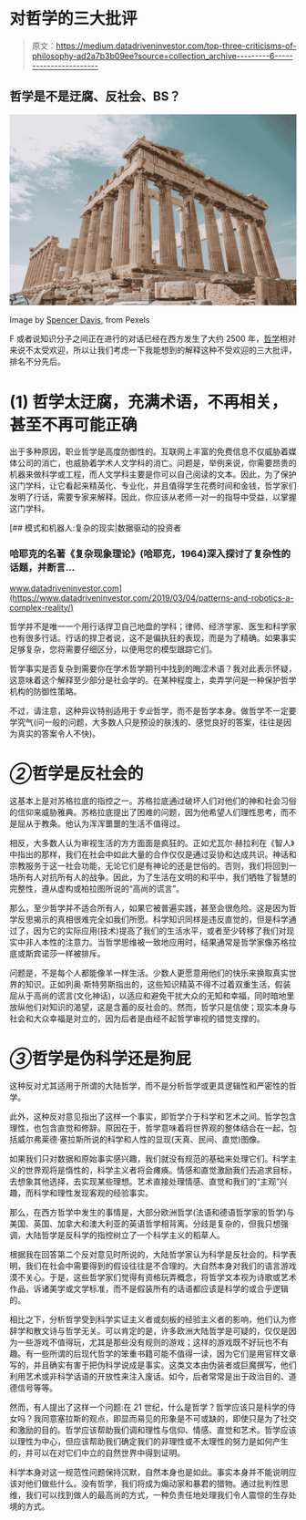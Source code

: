 # 对哲学的三大批评

> 原文：<https://medium.datadriveninvestor.com/top-three-criticisms-of-philosophy-ad2a7b3b09ee?source=collection_archive---------6----------------------->

## 哲学是不是迂腐、反社会、BS？

![](img/4d4681570761e65ee82b79ae69862d09.png)

Image by [Spencer Davis](https://www.pexels.com/@spencer), from Pexels

F 或者说知识分子之间正在进行的对话已经在西方发生了大约 2500 年，[哲学](https://medium.com/@benjamincain8/is-philosophy-a-con-70f5837ee07e?sk=14c4aed86ed41868dfd021fb6d41a4e4)相对来说不太受欢迎，所以让我们考虑一下我能想到的解释这种不受欢迎的三大批评，排名不分先后。

# (1) 哲学太迂腐，充满术语，不再相关，甚至不再可能正确

出于多种原因，职业哲学是高度防御性的。互联网上丰富的免费信息不仅威胁着媒体公司的消亡，也威胁着学术人文学科的消亡。问题是，举例来说，你需要昂贵的机器来做科学或工程，而人文学科主要是你可以自己阅读的文本。因此，为了保护这门学科，让它看起来精英化、专业化，并且值得学生花费时间和金钱，哲学家们发明了行话，需要专家来解释。因此，你应该从老师一对一的指导中受益，以掌握这门学科。

[](https://www.datadriveninvestor.com/2019/03/04/patterns-and-robotics-a-complex-reality/) [## 模式和机器人:复杂的现实|数据驱动的投资者

### 哈耶克的名著《复杂现象理论》(哈耶克，1964)深入探讨了复杂性的话题，并断言…

www.datadriveninvestor.com](https://www.datadriveninvestor.com/2019/03/04/patterns-and-robotics-a-complex-reality/) 

哲学并不是唯一一个用行话捍卫自己地盘的学科；律师、经济学家、医生和科学家也有很多行话。行话的捍卫者说，这不是偏执狂的表现，而是为了精确。如果事实足够复杂，您将需要仔细区分，以便用您的模型跟踪它们。

哲学事实是否复杂到需要你在学术哲学期刊中找到的晦涩术语？我对此表示怀疑，这意味着这个解释至少部分是社会学的。在某种程度上，卖弄学问是一种保护哲学机构的防御性策略。

不过，请注意，这种异议特别适用于*专业*哲学，而不是哲学本身。做哲学不一定要学究气(问一般的问题，大多数人只是预设的肤浅的、感觉良好的答案，往往是因为真实的答案令人不快)。

# *②*哲学是反社会的

这基本上是对苏格拉底的指控之一。苏格拉底通过破坏人们对他们的神和社会习俗的信仰来威胁雅典。苏格拉底提出了困难的问题，因为他希望人们理性思考，而不是屈从于教条。他认为浑浑噩噩的生活不值得过。

相反，大多数人认为审视生活的方方面面是疯狂的。正如尤瓦尔·赫拉利在《智人》中指出的那样，我们在社会中如此大量的合作仅仅是通过妥协和达成共识。神话和宗教服务于这一社会功能，无论它们是有神论的还是世俗的。否则，我们将回到一场所有人对抗所有人的战争。因此，为了生活在文明的和平中，我们牺牲了智慧的完整性，遵从虚构或柏拉图所说的“高尚的谎言”。

那么，至少哲学并不适合所有人，如果它被普遍实践，甚至会很危险。这是因为哲学反思揭示的真相很难完全如我们所愿。科学知识同样是违反直觉的，但是科学通过了，因为它的实际应用(技术)提高了我们的生活水平，或者至少转移了我们对现实中非人本性的注意力。当哲学思维被一致地应用时，结果通常是哲学家像苏格拉底或斯宾诺莎一样被排斥。

问题是，不是每个人都能像羊一样生活。少数人更愿意用他们的快乐来换取真实世界的知识。正如列奥·斯特劳斯指出的，这些知识精英不得不过着双重生活，假装屈从于高尚的谎言(文化神话)，以适应和避免干扰大众的无知和幸福，同时暗地里放纵他们对知识的渴望，这是含蓄的反社会的。然而，哲学只是信使；现实本身与社会和大众幸福是对立的，因为后者是由经不起哲学审视的错觉支撑的。

# *③*哲学是伪科学还是狗屁

这种反对尤其适用于所谓的大陆哲学，而不是分析哲学或更具逻辑性和严密性的哲学。

此外，这种反对意见指出了这样一个事实，即哲学介于科学和艺术之间。哲学包含理性，也包含直觉和修辞。原因在于，哲学意味着将世界观的整体结合在一起，包括威尔弗莱德·塞拉斯所说的科学和人性的显现(天真、民间、直觉)图像。

如果我们只对数据和原始事实感兴趣，我们就没有规范的基础来处理它们。科学主义的世界观将是惰性的，科学主义者将会瘫痪。情感和直觉激励我们去追求目标，去想象其他选择，去实现某些理想。艺术直接处理情感、直觉和我们的“主观”兴趣，而科学和理性发现客观的经验事实。

那么，在西方哲学中发生的事情是，大部分欧洲哲学(法语和德语哲学家的哲学)与美国、英国、加拿大和澳大利亚的英语哲学相背离。分歧是复杂的，但我只想强调，大陆哲学是反科学的指控树立了一个科学主义的稻草人。

根据我在回答第二个反对意见时所说的，大陆哲学家认为科学是反社会的。科学表明，我们在社会中需要得到的假设往往是不合理的。大自然本身对我们的语言游戏漠不关心。于是，这些哲学家们觉得有资格玩弄概念，将哲学文本视为诗歌或艺术作品，诉诸美学或文学标准，而不是假装所有的话语都应该是科学的或合乎逻辑的。

相比之下，分析哲学受到科学实证主义者或刻板的经验主义者的影响，他们认为修辞学和散文诗与哲学无关。可以肯定的是，许多欧洲大陆哲学是可疑的，仅仅是因为一些游戏不值得玩，尤其是那些没有规则的游戏；这样的游戏既不好玩也不有趣。有一些所谓的后现代哲学的笨重书籍可能不值得一读，因为它们是用官样文章写的，并且确实有害于把伪科学说成是事实。这类文本由伪装者或巨魔撰写，他们利用艺术或非科学话语的开放性来注入废话。如今，后者常常是出于政治目的、道德信号等等。

然而，有人提出了这样一个问题:在 21 世纪，什么是哲学？哲学应该只是科学的侍女吗？我同意塞拉斯的观点，即显而易见的形象是不可或缺的，即使只是为了社交和激励的目的。哲学应该帮助我们调和理性与信仰、情感、直觉和艺术。哲学应该以理性为中心，但应该帮助我们确定我们的非理性或不太理性的努力是如何产生的，并可以在对它们中立的自然世界中得到证明。

科学本身对这一规范性问题保持沉默，自然本身也是如此。事实本身并不能说明应该对他们做些什么。没有哲学，我们将成为煽动家和暴君的猎物。通过批判性思维，我们可以找到做人的最高尚的方式，一种负责任地处理我们令人震惊的生存处境的方式。